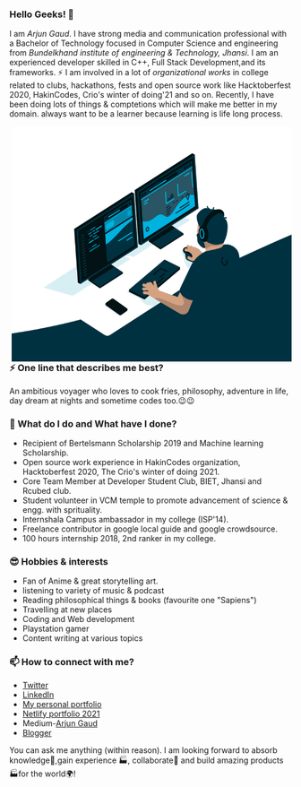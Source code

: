 ### Hello Geeks! 👋
I am _Arjun Gaud_. I have strong media and communication professional with a Bachelor of Technology focused in Computer Science and engineering from _Bundelkhand institute of engineering & Technology, Jhansi_. I am an experienced developer skilled in C++, Full Stack Development,and its frameworks. ⚡ I am involved in a lot of *organizational works* in college related to clubs, hackathons, fests and open source work like Hacktoberfest 2020, HakinCodes, Crio's winter of doing'21 and so on.
Recently, I have been doing lots of things & comptetions which will make me better in my domain. always want to be a learner because learning is life long process.

<img align="right" alt="GIF" src="https://github.com/itsarjun12/itsarjun12/blob/main/code.gif?raw=true" width="500" height="420" />

### ⚡ One line that describes me best? 
An ambitious voyager who loves to cook fries, philosophy, adventure in life, day dream at nights and sometime codes too.😉😉

### 🌱 What do I do and What have I done? 
- Recipient of Bertelsmann Scholarship 2019 and Machine learning Scholarship.
- Open source work experience in HakinCodes organization, Hacktoberfest 2020, The Crio's winter of doing 2021.
- Core Team Member at Developer Student Club, BIET, Jhansi and Rcubed club.
- Student volunteer in VCM temple to promote advancement of science & engg. with sprituality.
- Internshala Campus ambassador in my college (ISP'14).
- Freelance contributor in google local guide and google crowdsource.
- 100 hours internship 2018, 2nd ranker in my college.

### 😎 Hobbies & interests
- Fan of Anime & great storytelling art.
- listening to variety of music & podcast
- Reading philosophical things & books (favourite one "Sapiens")
- Travelling at new places
- Coding and Web development
- Playstation gamer
- Content writing at various topics

### 📫 How to connect with me?
- [Twitter](https://twitter.com/arjun_gaud12) 
- [LinkedIn](https://www.linkedin.com/in/arjun-gaud-771bb4167/) 
- [My personal portfolio](https://itsarjun12.github.io/Portfolio/) 
- [Netlify portfolio 2021](https://the-awesome-arjun-site.netlify.app/)
- Medium-[Arjun Gaud](https://arjun22.medium.com/)
- [Blogger](https://mylazyblog12.blogspot.com/)

You can ask me anything (within reason). I am looking forward to absorb knowledge🧠,gain experience 🏭, collaborate🤝 and build amazing products 🏭for the world🌍!
<!--
**itsarjun12/itsarjun12** is a ✨ _special_ ✨ repository because its `README.md` (this file) appears on your GitHub profile

